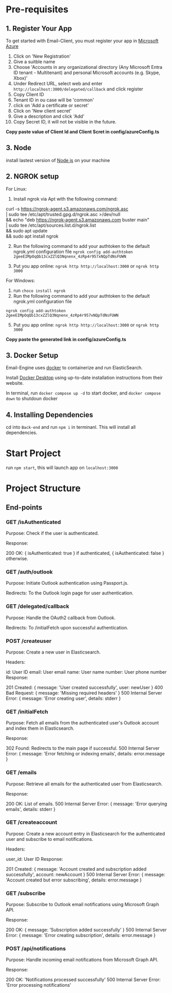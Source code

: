 # Pre-requisites
## 1. Register Your App
To get started with Email-Client, you must register your app in [Microsoft Azure ](https://portal.azure.com/#view/Microsoft_AAD_RegisteredApps/ApplicationsListBlade)

1.  Click on 'New Registration'
2.  Give a suitble name
3.  Choose 'Accounts in any organizational directory (Any Microsoft Entra ID tenant - Multitenant) and personal Microsoft accounts (e.g. Skype, Xbox)'
4.  Under Redirect URL, select web and enter `http://localhost:3000/delegated/callback` and click register
5.  Copy Client ID
6.  Tenant ID in ou case will be 'common'
7.  click on 'Add a certificate or secret'
8.  Click on 'New client secret'
9.  Give a description and click 'Add'
10. Copy Secret ID, it will not be visible in the future.

**Copy paste value of Client Id and Client Scret in config/azureConfig.ts**

## 3. Node
install lastest version of [Node js](https://nodejs.org/en/download/package-manager) on your machine

## 2. NGROK setup

For Linux:

1. Install ngrok via Apt with the following command:

curl -s https://ngrok-agent.s3.amazonaws.com/ngrok.asc \
	| sudo tee /etc/apt/trusted.gpg.d/ngrok.asc >/dev/null \
	&& echo "deb https://ngrok-agent.s3.amazonaws.com buster main" \
	| sudo tee /etc/apt/sources.list.d/ngrok.list \
	&& sudo apt update \
	&& sudo apt install ngrok

2. Run the following command to add your authtoken to the default ngrok.yml configuration file
`ngrok config add-authtoken 2geeEIMpOqQb13cxZZlQ3Nqnenx_4zRp4r957xNQpTdNsFUWN`

3. Put you app online:
`ngrok http http://localhost:3000` or `ngrok http 3000`


For Windows:
1. run `choco install ngrok`
4. Run the following command to add your authtoken to the default ngrok.yml configuration file

`ngrok config add-authtoken 2geeEIMpOqQb13cxZZlQ3Nqnenx_4zRp4r957xNQpTdNsFUWN`

5. Put you app online:
`ngrok http http://localhost:3000` or `ngrok http 3000`

**Copy paste the generated link in config/azureConfig.ts**

## 3. Docker Setup

Email-Engine uses [docker](https://www.docker.com/) to containerize and run ElasticSearch.

Install [Docker Desktop](https://docs.docker.com/install/) using up-to-date installation instructions from their website.

In terminal, run `docker compose up -d` to start docker, and `docker compose down` to shutdoun docker

## 4. Installing Dependencies
cd into `Back-end` and run `npm i` in terminanl. This will install all dependencies.

# Start Project
run `npm start`, this will launch app on `localhost:3000`

# Project Structure

## End-points

### GET /isAuthenticated
Purpose: Check if the user is authenticated.

Response:

200 OK: { isAuthenticated: true } if authenticated, { isAuthenticated: false } otherwise.

### GET /auth/outlook
Purpose: Initiate Outlook authentication using Passport.js.

Redirects: To the Outlook login page for user authentication.

### GET /delegated/callback
Purpose: Handle the OAuth2 callback from Outlook.

Redirects: To /initialFetch upon successful authentication.

### POST /createuser
Purpose: Create a new user in Elasticsearch.

Headers:

id: User ID
email: User email
name: User name
number: User phone number
Response:

201 Created: { message: 'User created successfully', user: newUser }
400 Bad Request: { message: 'Missing required headers' }
500 Internal Server Error: { message: 'Error creating user', details: stderr }

### GET /initialFetch
Purpose: Fetch all emails from the authenticated user's Outlook account and index them in Elasticsearch.

Response:

302 Found: Redirects to the main page if successful.
500 Internal Server Error: { message: 'Error fetching or indexing emails', details: error.message }

### GET /emails
Purpose: Retrieve all emails for the authenticated user from Elasticsearch.

Response:

200 OK: List of emails.
500 Internal Server Error: { message: 'Error querying emails', details: stderr }

### GET /createaccount
Purpose: Create a new account entry in Elasticsearch for the authenticated user and subscribe to email notifications.

Headers:

user_id: User ID
Response:

201 Created: { message: 'Account created and subscription added successfully', account: newAccount }
500 Internal Server Error: { message: 'Account created but error subscribing', details: error.message }

### GET /subscribe
Purpose: Subscribe to Outlook email notifications using Microsoft Graph API.

Response:

200 OK: { message: 'Subscription added successfully' }
500 Internal Server Error: { message: 'Error creating subscription', details: error.message }

### POST /api/notifications
Purpose: Handle incoming email notifications from Microsoft Graph API.

Response:

200 OK: 'Notifications processed successfully'
500 Internal Server Error: 'Error processing notifications'